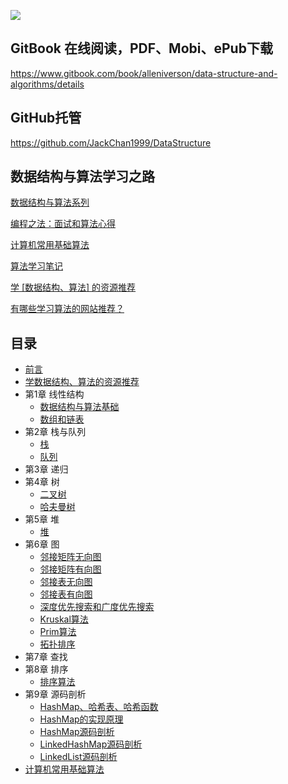 ![](https://alleniverson.gitbooks.io/data-structure-and-algorithms/content/assets/%E6%95%B0%E6%8D%AE%E7%BB%93%E6%9E%84.png)

## GitBook 在线阅读，PDF、Mobi、ePub下载

https://www.gitbook.com/book/alleniverson/data-structure-and-algorithms/details

## GitHub托管

https://github.com/JackChan1999/DataStructure

## 数据结构与算法学习之路

[数据结构与算法系列](http://www.cnblogs.com/skywang12345/p/3603935.html)

[编程之法：面试和算法心得](https://github.com/julycoding/The-Art-Of-Programming-By-July)

[计算机常用基础算法](https://github.com/shijiebei2009/Algorithms)

[算法学习笔记](https://github.com/nonstriater/Learn-Algorithms)

[学 [数据结构、算法] 的资源推荐](https://zhuanlan.zhihu.com/p/23191006)

[有哪些学习算法的网站推荐？](https://www.zhihu.com/question/20368410)

## 目录

* [前言](README.md)
* [学数据结构、算法的资源推荐](source/学数据结构、算法的资源推荐.md)
* 第1章 线性结构
  * [数据结构与算法基础](线性结构/数据结构.md)
  * [数组和链表](线性结构/数组和链表.md)
* 第2章 栈与队列
  * [栈](线性结构/栈.md)
  * [队列](线性结构/队列.md)
* 第3章 递归
* 第4章 树
  * [二叉树](树形结构/二叉树.md)
  * [哈夫曼树](树形结构/哈夫曼树.md)
* 第5章 堆
  * [堆](堆/堆.md)
* 第6章 图
  * [邻接矩阵无向图](图/邻接矩阵无向图.md)
  * [邻接矩阵有向图](图/邻接矩阵有向图.md)
  * [邻接表无向图](图/邻接表无向图.md)
  * [邻接表有向图](图/邻接表有向图.md)
  * [深度优先搜索和广度优先搜索](图/深度优先搜索和广度优先搜索.md)
  * [Kruskal算法](图/Kruskal算法.md)
  * [Prim算法](图/Prim算法.md)
  * [拓扑排序](图/拓扑排序.md)
* 第7章 查找
* 第8章 排序
  * [排序算法](排序算法/排序算法.md)
* 第9章 源码剖析
  * [HashMap、哈希表、哈希函数](源码剖析/HashMap、哈希表、哈希函数.md)
  * [HashMap的实现原理](源码剖析/HashMap的实现原理.md)
  * [HashMap源码剖析](源码剖析/HashMap源码剖析.md)
  * [LinkedHashMap源码剖析](源码剖析/LinkedHashMap源码剖析.md)
  * [LinkedList源码剖析](源码剖析/LinkedList源码剖析.md)
* [计算机常用基础算法](计算机常用基础算法/计算机常用基础算法.md)